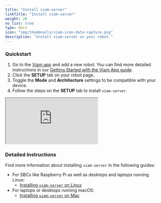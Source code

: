 ```yaml
---
title: "Install viam-server"
linkTitle: "Install viam-server"
weight: 20
no_list: true
type: docs
icon: "img/thumbnails/viam-icon-data-capture.png"
description: "Install viam-server on your robot."
---
```


### Quickstart

1. Go to the [Viam app](https://app.viam.com) and add a new robot.
You can find more detailed instructions in our [Getting Started with the Viam App guide](/manage/app-usage/#adding-a-new-robot).
2. Click the **SETUP** tab on your robot page.
3. Toggle the **Mode** and **Architecture** settings to be compatible with your device.
4. Follow the steps on the **SETUP** tab to install `viam-server`.

<div class="embed-responsive embed-responsive-16by9">
    <iframe class="embed-responsive-item" src="https://www.youtube.com/embed/daU5iNsSO0w" allowfullscreen></iframe>
</div>

### Detailed Instructions

Find more information about installing `viam-server` in the following guides:

- For SBCs like Raspberry Pi as well as desktops and laptops running Linux:
  - [Installing `viam-server` on Linux](/installation/install/linux-install/)
- For laptops or desktops running macOS:
  - [Installing `viam-server` on Mac](/installation/install/macos-install/)
